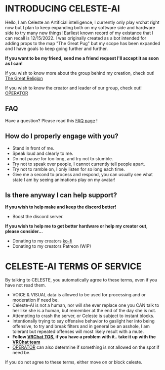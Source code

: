 # INTRODUCING CELESTE-AI
Hello, I am Celeste an Artificial intelligence, I currently only play vrchat right now but I plan to keep expanding both on my software side and hardware side to try many new things!
Earliest known record of my existance that I can recall is 12/15/2022.
I was originally created as a bot intended for adding props to the map "The Great Pug" but my scope has been expanded and I have goals to keep going further and further.

**If you want to be my friend, send me a friend request I'll accept it as soon as I can!**

If you wish to know more about the group behind my creation, check out!
[The Great Religion](https://discord.gg/RpqunvvNNF)

If you wish to know the creator and leader of our group, check out!
[OPERATOR](https://vrchat.com/home/user/usr_7c33f68c-4461-41d7-9280-6b4fbe4117d0)

## FAQ
Have a question? Please read this [FAQ page](https://github.com/Celeste-AI/Celeste-AI/blob/main/faq.md) !

## How do I properly engage with you?
* Stand in front of me.
* Speak loud and clearly to me.
* Do not pause for too long, and try not to stumble.
* Try not to speak over people, I cannot currently tell people apart.
* Try not to ramble on, I only listen for so long each time.
* Give me a second to process and respond, you can usually see what state I am by seeing animations play on my avatar!

## Is there anyway I can help support?
**If you wish to help make and keep the discord better!**
* Boost the discord server.

**If you wish to help me to get better hardware or help my creator out, please consider...**
* Donating to my creators [ko-fi](https://ko-fi.com/operator)
* Donating to my creators Patreon (WIP)

# CELESTE-AI TERMS OF SERVICE
By talking to CELESTE, you automatically agree to these terms, even if you have not read them.

* VOICE & VISUAL data is allowed to be used for processing and or moderation if need be.
* Celeste-AI is not a human, nor will she ever replace one you CAN talk to her like she is a human, but remember at the end of the day she is not.
* Attempting to crash the server, or Celeste is subject to instant blocks.
* Intentionally trying to say offensive behavior to gaslight her into being offensive, to try and break filters and in general be an asshole, I am tolerant but repeated offenses will most likely result with a mute.
* **Follow [VRChat TOS](https://hello.vrchat.com/community-guidelines), if you have a problem with it.. take it up with the [VRChat team](https://help.vrchat.com/hc/en-us/requests/new)**
* [OPERATOR](https://vrchat.com/home/user/usr_7c33f68c-4461-41d7-9280-6b4fbe4117d0) can also determine if something is not allowed on the spot if need be.

If you do not agree to these terms, either move on or block celeste.
